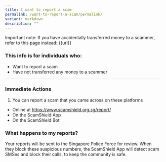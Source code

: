 ```yaml
---
title: I want to report a scam
permalink: /want-to-report-a-scam/permalink/
variant: markdown
description: ""
---
```

Important note: If you have accidentally transferred money to a scammer, refer to this page instead: 
{{url}}

### This info is for individuals who:  
* Want to report a scam
* Have not transferred any money to a scammer

<hr>

### Immediate Actions  
1. You can report a scam that you came across on these platforms
* Online at https://www.scamshield.org.sg/report/  
* On the ScamShield App
* On the ScamShield Bot


### What happens to my reports?
Your reports will be sent to the Singapore Police Force for review. When they block these suspicious numbers, the ScamShield App will detect scam SMSes and block their calls, to keep the community is safe.